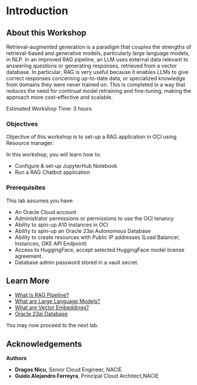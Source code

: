 # Introduction

## About this Workshop

Retrieval-augmented generation is a paradigm that couples the strengths of retrieval-based and generative models, particularly large language models, in NLP. In an improved RAG pipeline, an LLM uses external data relevant to answering questions or generating responses, retrieved from a vector database. In particular, RAG is very useful because it enables LLMs to give correct responses concerning up-to-date data, or specialized knowledge from domains they were never trained on. This is completed in a way that reduces the need for continual model retraining and fine-tuning, making the approach more cost-effective and scalable.

Estimated Workshop Time: 3 hours

### Objectives

Objective of this workshop is to set-up a RAG application in OCI using Resource manager:

In this workshop, you will learn how to:

* Configure & set-up JupyterHub Notebook
* Run a RAG Chatbot application

### Prerequisites

This lab assumes you have:

* An Oracle Cloud account
* Administrator permissions or permissions to use the OCI tenancy
* Ability to spin-up A10 instances in OCI
* Ability to spin-up an Oracle 23ai Autonomous Database
* Ability to create resources with Public IP addresses (Load Balancer, Instances, OKE API Endpoint)
* Access to HuggingFace, accept selected HuggingFace model license agreement.
* Database admin password stored in a vault secret.

## Learn More

* [What Is RAG Pipeline?](https://developer.nvidia.com/blog/rag-101-demystifying-retrieval-augmented-generation-pipelines/)
* [What are Large Language Models?](https://www.nvidia.com/en-us/glossary/large-language-models/)
* [What are Vector Embeddings?](https://docs.oracle.com/en/database/oracle/oracle-database/23/vecse/generate-vector-embeddings-node.html)
* [Oracle 23ai Database](https://www.oracle.com/database/23ai/)

You may now proceed to the next lab.

## Acknowledgements

**Authors**

* **Dragos Nicu**, Senior Cloud Engineer, NACIE
* **Guido Alejandro Ferreyra**, Principal Cloud Architect,NACIE